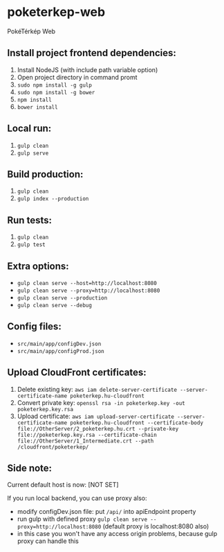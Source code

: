 # poketerkep-web
PokéTérkép Web

Install project frontend dependencies:
------------
1. Install NodeJS (with include path variable option)
2. Open project directory in command promt
3. `sudo npm install -g gulp`
4. `sudo npm install -g bower`
5. `npm install`
6. `bower install`

Local run:
------------
1. `gulp clean`
2. `gulp serve`

Build production:
------------
1. `gulp clean`
2. `gulp index --production`

Run tests:
------------
1. `gulp clean`
2. `gulp test`

Extra options:
------------
- `gulp clean serve --host=http://localhost:8080`
- `gulp clean serve --proxy=http://localhost:8080`
- `gulp clean serve --production`
- `gulp clean serve --debug`

Config files:
------------
- `src/main/app/configDev.json`
- `src/main/app/configProd.json`
 
Upload CloudFront certificates:
------------
1. Delete existing key: `aws iam delete-server-certificate --server-certificate-name poketerkep.hu-cloudfront`
2. Convert private key: `openssl rsa -in poketerkep.key -out poketerkep.key.rsa`
3. Upload certificate: `aws iam upload-server-certificate --server-certificate-name poketerkep.hu-cloudfront --certificate-body file://OtherServer/2_poketerkep.hu.crt --private-key file://poketerkep.key.rsa --certificate-chain file://OtherServer/1_Intermediate.crt --path /cloudfront/poketerkep/`

Side note:
------------
Current default host is now: [NOT SET]

If you run local backend, you can use proxy also:
- modify configDev.json file: put `/api/` into apiEndpoint property
- run gulp with defined proxy `gulp clean serve --proxy=http://localhost:8080` (default proxy is localhost:8080 also)
- in this case you won't have any access origin problems, because gulp proxy can handle this
